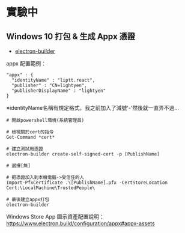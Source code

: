 # 實驗中

## Windows 10 打包 & 生成 Appx 憑證
- [electron-builder](https://www.electron.build/)

appx 配置範例：
```
"appx" : { 
  "identityName" : "liptt.react",
  "publisher" : "CN=lightyen",
  "publisherDisplayName" : "lightyen"
}
```
※identityName名稱有規定格式，我之前加入了減號'-'然後就一直弄不過...
```
# 開啟powershell環境(系統管理員)

# 檢視關於cert的指令
Get-Command *cert*

# 建立測試用憑證
electron-builder create-self-signed-cert -p [PublishName]

# 選擇[無]

# 把憑證加入到本機電腦->受信任的人
Import-PfxCertificate .\[PublishName].pfx -CertStoreLocation Cert:\LocalMachine\TrustedPeople\

# 最後建立appx打包
electron-builder
```
Windows Store App 圖示資產配置說明：
https://www.electron.build/configuration/appx#appx-assets




<!-- ## Demo 畫面

<img src="https://i.imgur.com/Su0pi65.png"/> -->